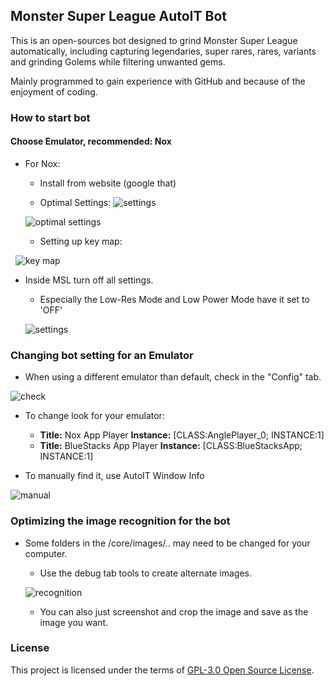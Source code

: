 ## Monster Super League AutoIT Bot

This is an open-sources bot designed to grind Monster Super League automatically, including capturing legendaries, super rares, rares, variants and grinding Golems while filtering unwanted gems. 

Mainly programmed to gain experience with GitHub and because of the enjoyment of coding.

### How to start bot
#### Choose Emulator, recommended: Nox

- For Nox:
   - Install from website (google that)
   
   - Optimal Settings: ![settings](https://i.imgur.com/ck4kF1s.png)
   
   ![optimal settings](https://i.imgur.com/Nggy0H9.png)
   
   - Setting up key map:
   
   ![key map](https://i.imgur.com/vLLAR8b.png)

- Inside MSL turn off all settings.
  - Especially the Low-Res Mode and Low Power Mode have it set to 'OFF'
  
  ![settings](https://i.imgur.com/0KmRoIA.png)

### Changing bot setting for an Emulator
- When using a different emulator than default, check in the "Config" tab.

 ![check](https://i.imgur.com/Y9efB3b.png)
 
- To change look for your emulator:
   - **Title:** Nox App Player **Instance:** [CLASS:AnglePlayer_0; INSTANCE:1]
   - **Title:** BlueStacks App Player **Instance:** [CLASS:BlueStacksApp; INSTANCE:1]
   
- To manually find it, use AutoIT Window Info

![manual](https://i.imgur.com/MZu5eWE.png)

### Optimizing the image recognition for the bot
- Some folders in the /core/images/.. may need to be changed for your computer.
   - Use the debug tab tools to create alternate images.

   ![recognition](https://i.imgur.com/BGwh6wU.png)
   
   - You can also just screenshot and crop the image and save as the image you want.
    
### License

This project is licensed under the terms of [GPL-3.0 Open Source License](https://github.com/GkevinOD/msl-bot/blob/master/LICENSE).
